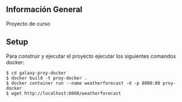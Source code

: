 ## Información General
Proyecto de curso

## Setup
Para construir y ejecutar el proyecto ejecutar los siguientes comandos docker:

```
$ cd galaxy-proy-docker
$ docker build -t proy-docker .
$ docker container run --name weatherforecast -d -p 8000:80 proy-docker
$ wget http://localhost:8000/weatherforecast

```